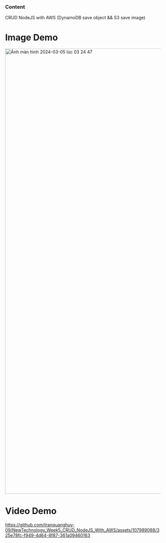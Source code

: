 ### Content
CRUD NodeJS with AWS (DynamoDB save object && S3 save image)

# Image Demo
<img width="1440" alt="Ảnh màn hình 2024-03-05 lúc 03 24 47" src="https://github.com/tranquanghuy-09/NewTechnology_Week5_CRUD_NodeJS_With_AWS/assets/107989088/e3f2880f-516a-44ed-b6ab-e34371863a00">


# Video Demo
https://github.com/tranquanghuy-09/NewTechnology_Week5_CRUD_NodeJS_With_AWS/assets/107989088/325e78fc-f949-4d64-8f87-361a09460163

